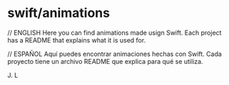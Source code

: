# swift/animations

// ENGLISH
Here you can find animations made usign Swift.
Each project has a README that explains what it is used for.

// ESPAÑOL
Aquí puedes encontrar animaciones hechas con Swift. 
Cada proyecto tiene un archivo README que explica para qué se utiliza.

J. L